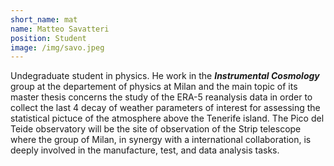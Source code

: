 ```yaml
---
short_name: mat
name: Matteo Savatteri
position: Student
image: /img/savo.jpeg
---
```


Undegraduate student in physics. He work in the ***Instrumental Cosmology*** group at the departement of physics at Milan and the main topic of its master thesis concerns the study of the ERA-5 reanalysis data in order to collect the last 4 decay of weather parameters of interest for assessing the statistical pictuce of the atmosphere above the Tenerife island. The Pico del Teide observatory will be the site of observation of the Strip telescope where the group of Milan, in synergy with a international collaboration, is deeply involved in the manufacture, test, and data analysis tasks.